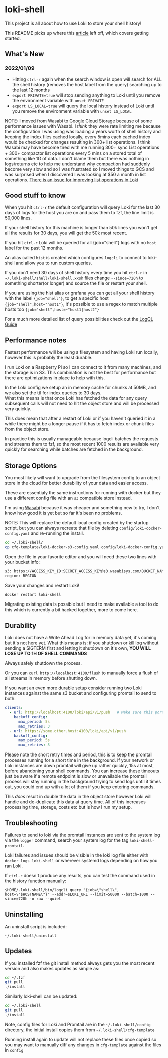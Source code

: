 # loki-shell

This project is all about how to use Loki to store your shell history!

This README picks up where this [article](article/article.md) left off, which covers getting started.

## What's New

### 2022/01/09

* Hitting `ctrl-r` again when the search window is open will search for ALL the shell history (removes the host label from the query) searching up to the last 12 months
* `export PRIVATE=true` will stop sending anything to Loki until you remove the environment variable with `unset PRIVATE`
* `export LS_LOCAL=true` will query the local history instead of Loki until you remove the environment variable with `unset LS_LOCAL`

NOTE: I moved from Wasabi to Google Cloud Storage because of some performance issues with Wasabi. I _think_ they were rate limiting me because the configuration I was using was loading a years worth of shell history and keeping the index files cached locally, every 5mins each cached index would be checked for changes resulting in 300+ list operations.  I think Wasabi may have become tired with me running 300+ sync List operations + 300+ compactor list operations every 5 mins on a stored total of something like 1G of data. I don't blame them but there was nothing in logs/returns etc to help me understand why compaction had suddenly become very slow and so I was frustrated so I moved things to GCS and was surprised when I discovered I was looking at $50 a month in list operations. [There is an issue for improving list operations in Loki](https://github.com/grafana/loki/issues/5018)



## Good stuff to know 

When you hit `ctrl-r` the default configuration will query Loki for the last 30 days of logs for the host you are on and pass them to fzf, the line limit is 50,000 lines.

If your shell history for this machine is longer than 50k lines you won't get all the results for 30 days, you will get the 50k most recent.

If you hit `ctrl-r` Loki will be queried for all {job="shell"} logs with no `host` label for the past 12 months.

An alias called `hist` is created which configures `logcli` to connect to loki-shell and allow you to run custom queries.

If you don't need 30 days of shell history every time you hit `ctrl-r` in `~/.loki-shell/shell/loki-shell.xxsh` files change `--since=720h` to something shorter(or longer) and source the file or restart your shell.

If you are using the hist alias or grafana you can get all your shell history with the label `{job="shell"}`, to get a specific host `{job="shell",host="host1"}`, it's possible to use a regex to match multiple hosts too `{job="shell",host=~"host1|host2"}`

For a much more detailed list of query possibilities check out the [LogQL Guide](https://grafana.com/docs/loki/latest/logql/)

## Performance notes

Fastest performance will be using a filesystem and having Loki run locally, however this is probably the least durable.

I run Loki on a Raspberry Pi so I can connect to it from many machines, and the storage is in S3.  This combination is not the best for performance but there are optimizations in place to help with this.

In the Loki config we setup an in memory cache for chunks at 50MB, and we also set the ttl for index queries to 30 days.  
What this means is that once Loki has fetched the data for any query subsequent calls will not need to hit the object store and will be processed very quickly.

This does mean that after a restart of Loki or if you haven't queried it in a while there might be a longer pause if it has to fetch index or chunk files from the object store.

In practice this is usually manageable because logcli batches the requests and streams them to fzf, so the most recent 1000 results are available very quickly for searching while batches are fetched in the background.

## Storage Options

You most likely will want to upgrade from the filesystem config to an object store in the cloud for better durability of your data and easier access.

These are essentialy the same instructions for running with docker but they use a different config file with an `s3` compatible store instead.

I'm using [Wasabi](https://wasabi.com/) because it was cheaper and something new to try, I don't know how good it is yet but so far it's been no problems.

NOTE: This will replace the default local config created by the startup script, but you can always recreate that file by deleting `config/loki-docker-config.yaml` and re-running the install.

```bash
cd ~/.loki-shell/
cp cfg-template/loki-docker-s3-config.yaml config/loki-docker-config.yaml
```

Open the file in your favorite editor and you will need these two lines with your bucket info:

```bash
s3: https://ACCESS_KEY_ID:SECRET_ACCESS_KEY@s3.wasabisys.com/BUCKET_NAME 
region: REGION 
```

Save your changes and restart Loki!

```bash
docker restart loki-shell
```

Migrating existing data is possible but I need to make available a tool to do this which is currently a bit hacked together, more to come here.

## Durability

Loki does not have a Write Ahead Log for in memory data yet, it's coming but it's not here yet. 
What this means is: if you shutdown or kill log without sending a SIGTERM first and letting it shutdown on it's own, **YOU WILL LOSE UP TO 1H OF SHELL COMMANDS**

Always safely shutdown the process.

Or you can `curl http://localhost:4100/flush` to manually force a flush of all streams in memory before shutting down.

If you want an even more durable setup consider running two Loki instances against the same s3 bucket and configuring promtail to send to both:

```yaml
clients:
  - url: http://localhost:4100/loki/api/v1/push   # Make sure this port matches your Loki http port
    backoff_config:
      max_period: 5s    
      max_retries: 3
  - url: https://some.other.host:4100/loki/api/v1/push
    backoff_config:
      max_period: 5s
      max_retries: 3
```

Please note the short retry times and period, this is to keep the promtail processes running for a short time in the background. If your network or Loki instances are down promtail will give up rather quickly, 15s at most, before abandoning your shell commands. 
You can increase these timeouts just be aware if a remote endpoint is slow or unavailable the promtail process will stay running in the background trying to send logs until it times out, you could end up with a lot of them if you keep entering commands.

This _does_ result in double the data in the object store however Loki will handle and de-duplicate this data at query time.  All of this increases processing time, storage, costs etc but is how I run my setup.

## Troubleshooting

Failures to send to loki via the promtail instances are sent to the system log via the `logger` command, search your system log for the tag `loki-shell-promtail`.

Loki failures and issues should be visible in the loki log file either with `docker logs loki-shell` or wherever systemd logs depending on how you ran Loki.

If `ctrl-r` doesn't produce any results, you can test the command used in the history function manually:

```
$HOME/.loki-shell/bin/logcli query "{job=\"shell\", host=\"$HOSTNAME\"}" --addr=$LOKI_URL --limit=50000 --batch=1000 --since=720h -o raw --quiet
```

## Uninstalling

An uninstall script is included:

```
~/.loki-shell/uninstall
```


## Updates

If you installed fzf the git install method always gets you the most recent version and also makes updates as simple as:

```bash
cd ~/.fzf
git pull
./install
```

Similarly loki-shell can be updated:

```bash
cd ~/.loki-shell
git pull
./install
```

Note, config files for Loki and Promtail are in the `~/.loki-shell/config` directory, the initial install copies them from `~/.loki-shell/cfg-template`

Running install again to update will not replace these files once copied so you may want to manually diff any changes in `cfg-template` against the files in `config`